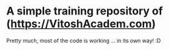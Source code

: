 # A simple training repository of (https://VitoshAcadem.com)

Pretty much, most of the code is working ... 
in its own way! :D